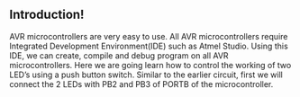 ## Introduction!

AVR microcontrollers are very easy to use. All AVR microcontrollers require Integrated Development Environment(IDE) such as Atmel Studio. Using this IDE, we can create, compile and debug program on all AVR microcontrollers.
Here we are going learn how to control the working of two LED’s using a push button switch. Similar to the earlier circuit, first we will connect the 2 LEDs with PB2 and PB3 of  PORTB of the microcontroller.
